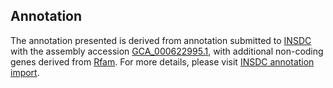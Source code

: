 

Annotation
----------

The annotation presented is derived from annotation submitted to
[INSDC](http://www.insdc.org) with the assembly accession
[GCA\_000622995.1](http://www.ebi.ac.uk/ena/data/view/GCA_000622995.1),
with additional non-coding genes derived from
[Rfam](http://rfam.xfam.org/). For more details, please visit [INSDC
annotation
import](http://ensemblgenomes.org/info/data/insdc_annotation).
